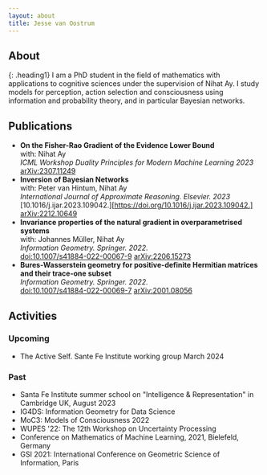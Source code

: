 ```yaml
---
layout: about
title: Jesse van Oostrum
---
```


## About
{: .heading1}
I am a PhD student in the field of mathematics with applications to cognitive sciences under the supervision of Nihat Ay. I study models for perception, action selection and consciousness using information and probability theory, and in particular Bayesian networks. 

## Publications

- **On the Fisher-Rao Gradient of the Evidence Lower Bound**  
with: Nihat Ay  
_ICML Workshop Duality Principles for Modern Machine Learning 2023_  
[arXiv:2307.11249](https://arxiv.org/abs/2307.11249)
- **Inversion of Bayesian Networks**   
with: Peter van Hintum, Nihat Ay  
_International Journal of Approximate Reasoning. Elsevier. 2023_
[10.1016/j.ijar.2023.109042.][https://doi.org/10.1016/j.ijar.2023.109042.]
[arXiv:2212.10649](https://arxiv.org/abs/2212.10649)
- **Invariance properties of the natural gradient in overparametrised systems**  
with: Johannes Müller, Nihat Ay   
_Information Geometry. Springer. 2022._  
[doi:10.1007/s41884-022-00067-9](https://doi.org/10.1007/s41884-022-00067-9) [arXiv:2206.15273](https://arxiv.org/abs/2206.15273)
- **Bures-Wasserstein geometry for positive-definite Hermitian matrices and their trace-one subset**  
_Information Geometry. Springer. 2022._   
[doi:10.1007/s41884-022-00069-7](https://doi.org/10.1007/s41884-022-00069-7) [arXiv:2001.08056](https://arxiv.org/abs/2001.08056)

## Activities

### Upcoming
- The Active Self. Sante Fe Institute working group March 2024

### Past
- Santa Fe Institute summer school on "Intelligence & Representation" in Cambridge UK, August 2023
- IG4DS: Information Geometry for Data Science
- MoC3: Models of Consciousness 2022
- WUPES '22: The 12th Workshop on Uncertainty Processing
- Conference on Mathematics of Machine Learning, 2021, Bielefeld, Germany
- GSI 2021: International Conference on Geometric Science of Information, Paris
